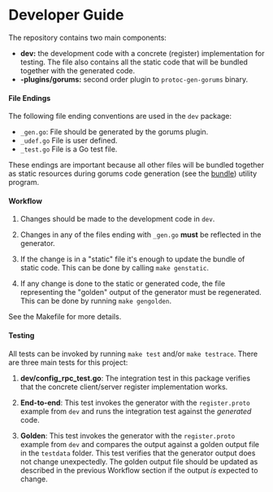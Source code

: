 # Developer Guide

The repository contains two main components:

- **dev:** the development code with a concrete (register) implementation
  for testing. The file also contains all the static code that will be bundled
  together with the generated code.
- **-plugins/gorums:** second order plugin to ```protoc-gen-gorums```
  binary.

#### File Endings

The following file ending conventions are used in the ```dev``` package:

* ```_gen.go```: File should be generated by the gorums plugin.
* ```_udef.go``` File is user defined.
* ```_test.go``` File is a Go test file.

These endings are important because all other files will be bundled together as
static resources during gorums code generation (see the
[bundle](https://github.com/relab/gorums/tree/master/cmd/bundle)) utility
program.

#### Workflow

1. Changes should be made to the development code in ```dev```.

2. Changes in any of the files ending with ```_gen.go``` **must** be reflected
   in the generator.

3. If the change is in a "static" file it's enough to update the bundle of
   static code. This can be done by calling ```make genstatic```. 

4. If any change is done to the static or generated code, the file representing
   the "golden" output of the generator must be regenerated. This can be done
   by running ```make gengolden```. 

See the Makefile for more details.

#### Testing

All tests can be invoked by running ```make test``` and/or ```make testrace```.
There are three main tests for this project:

1. **dev/config_rpc_test.go**: The integration test in this package
   verifies that the concrete client/server register implementation works.

2. **End-to-end**: This test invokes the generator with the ```register.proto```
   example from ```dev``` and runs the integration test against the
   *generated* code.

3. **Golden**: This test invokes the generator with the ```register.proto```
   example from ```dev``` and compares the output against a golden output
   file in the ```testdata``` folder. This test verifies that the generator
   output does not change unexpectedly.  The golden output file should be
   updated as described in the previous Workflow section if the output *is*
   expected to change.
